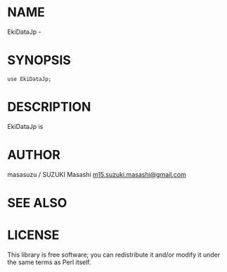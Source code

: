 # NAME

EkiDataJp -

# SYNOPSIS

    use EkiDataJp;

# DESCRIPTION

EkiDataJp is

# AUTHOR

masasuzu / SUZUKI Masashi <m15.suzuki.masashi@gmail.com>

# SEE ALSO

# LICENSE

This library is free software; you can redistribute it and/or modify
it under the same terms as Perl itself.